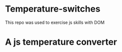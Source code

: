 # Temperature-switches
This repo was used to exercise js skills with DOM
# A js temperature converter
